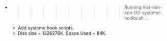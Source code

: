 * >>>>>>>>> Running inst-min-con-03-systemd-hooks.sh ...
  * Add systemd hook scripts.
  * Disk size = 1326276K. Space Used = 84K.
